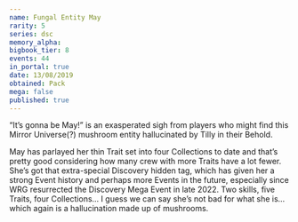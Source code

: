```yaml
---
name: Fungal Entity May
rarity: 5
series: dsc
memory_alpha:
bigbook_tier: 8
events: 44
in_portal: true
date: 13/08/2019
obtained: Pack
mega: false
published: true
---
```


“It’s gonna be May!” is an exasperated sigh from players who might find this Mirror Universe(?) mushroom entity hallucinated by Tilly in their Behold. 

May has parlayed her thin Trait set into four Collections to date and that’s pretty good considering how many crew with more Traits have a lot fewer. She’s got that extra-special Discovery hidden tag, which has given her a strong Event history and perhaps more Events in the future, especially since WRG resurrected the Discovery Mega Event in late 2022. Two skills, five Traits, four Collections… I guess we can say she’s not bad for what she is… which again is a hallucination made up of mushrooms.
